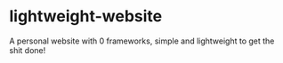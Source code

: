 # lightweight-website
A personal website with 0 frameworks, simple and lightweight to get the shit done!
